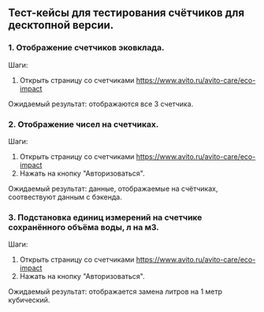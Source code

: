 ## Тест-кейсы для тестирования счётчиков для десктопной версии.
### 1. Отображение счетчиков эковклада.
   Шаги:
   1) Открыть страницу со счетчиками https://www.avito.ru/avito-care/eco-impact

Ожидаемый результат: отображаются все 3 счетчика.

### 2. Отображение чисел на счетчиках.
   Шаги:
   1) Открыть страницу со счетчиками https://www.avito.ru/avito-care/eco-impact
   2) Нажать на кнопку "Авторизоваться".
    
Ожидаемый результат: данные, отображаемые на счётчиках, соотвествуют данным с бэкенда.

### 3. Подстановка единиц измерений на счетчике сохранённого объёма воды, л на м3.
   Шаги:
   1) Открыть страницу со счетчиками https://www.avito.ru/avito-care/eco-impact
   2) Нажать на кнопку "Авторизоваться".
    
Ожидаемый результат: отображается замена литров на 1 метр кубический.


    
